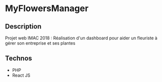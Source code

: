 # MyFlowersManager

## Description

Projet web IMAC 2018 : Réalisation d'un dashboard pour aider un fleuriste à gérer son entreprise et ses plantes

## Technos

- PHP
- React JS
